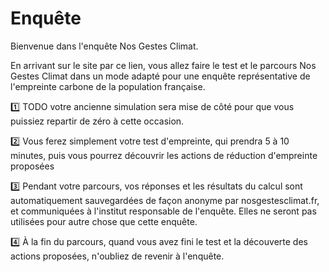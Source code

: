 # Enquête

Bienvenue dans l'enquête Nos Gestes Climat.

En arrivant sur le site par ce lien, vous allez faire le test et le parcours Nos Gestes Climat dans un mode adapté pour une enquête représentative de l'empreinte carbone de la population française.

1️⃣ TODO votre ancienne simulation sera mise de côté pour que vous puissiez repartir de zéro à cette occasion.

2️⃣ Vous ferez simplement votre test d'empreinte, qui prendra 5 à 10 minutes, puis vous pourrez découvrir les actions de réduction d'empreinte proposées

3️⃣ Pendant votre parcours, vos réponses et les résultats du calcul sont automatiquement sauvegardées de façon anonyme par nosgestesclimat.fr, et communiquées à l'institut responsable de l'enquête. Elles ne seront pas utilisées pour autre chose que cette enquête.

4️⃣ À la fin du parcours, quand vous avez fini le test et la découverte des actions proposées, n'oubliez de revenir à l'enquête.
